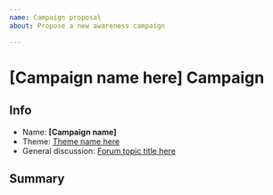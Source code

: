 ```yaml
---
name: Campaign proposal
about: Propose a new awareness campaign

---
```


# [Campaign name here] Campaign

<!-- Please fill in the information below each header according to the instructions.

       - Do NOT remove section headers. Instead add the placeholder text if the section is not needed.
       - You can leave the comments. They can be helpful when editing the issue later on.
       - Replace brackets with appropriate information (unless part of a link), leaving formatting intact.
       - The non-comments texts below provide examples, unless they are placeholder text

    Note: You will not be wasting your time documenting all this. The information in this issue
          should be copied to the Campaign README.md after your feedback is incorporated.
-->

## Info 

<!-- Provide short name that reflects the gist of the campaign, used as working title.
      Also add the link to community forum topic that is used for general discussion. -->

- Name: **[Campaign name]**
- Theme: [Theme name here](url-to-theme-readme)
- General discussion: [Forum topic title here](forum-topic-url)

## Summary 

<!-- Clear and concise explanation in 1-3 lines of text -->
